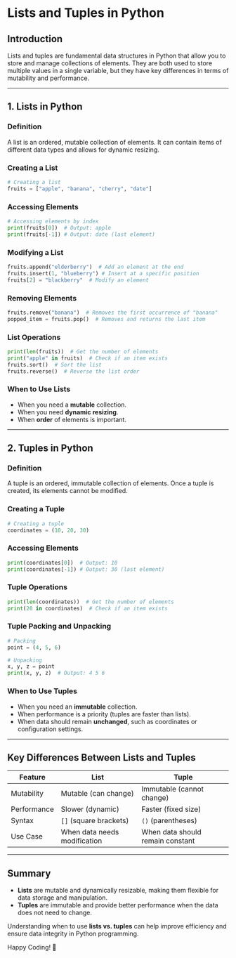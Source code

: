 # Lists and Tuples in Python

## Introduction
Lists and tuples are fundamental data structures in Python that allow you to store and manage collections of elements. They are both used to store multiple values in a single variable, but they have key differences in terms of mutability and performance.

---

## 1. Lists in Python

### Definition
A list is an ordered, mutable collection of elements. It can contain items of different data types and allows for dynamic resizing.

### Creating a List
```python
# Creating a list
fruits = ["apple", "banana", "cherry", "date"]
```

### Accessing Elements
```python
# Accessing elements by index
print(fruits[0])  # Output: apple
print(fruits[-1]) # Output: date (last element)
```

### Modifying a List
```python
fruits.append("elderberry")  # Add an element at the end
fruits.insert(1, "blueberry") # Insert at a specific position
fruits[2] = "blackberry"  # Modify an element
```

### Removing Elements
```python
fruits.remove("banana")  # Removes the first occurrence of "banana"
popped_item = fruits.pop()  # Removes and returns the last item
```

### List Operations
```python
print(len(fruits))  # Get the number of elements
print("apple" in fruits)  # Check if an item exists
fruits.sort()  # Sort the list
fruits.reverse()  # Reverse the list order
```

### When to Use Lists
- When you need a **mutable** collection.
- When you need **dynamic resizing**.
- When **order** of elements is important.

---

## 2. Tuples in Python

### Definition
A tuple is an ordered, immutable collection of elements. Once a tuple is created, its elements cannot be modified.

### Creating a Tuple
```python
# Creating a tuple
coordinates = (10, 20, 30)
```

### Accessing Elements
```python
print(coordinates[0])  # Output: 10
print(coordinates[-1]) # Output: 30 (last element)
```

### Tuple Operations
```python
print(len(coordinates))  # Get the number of elements
print(20 in coordinates)  # Check if an item exists
```

### Tuple Packing and Unpacking
```python
# Packing
point = (4, 5, 6)

# Unpacking
x, y, z = point
print(x, y, z)  # Output: 4 5 6
```

### When to Use Tuples
- When you need an **immutable** collection.
- When performance is a priority (tuples are faster than lists).
- When data should remain **unchanged**, such as coordinates or configuration settings.

---

## Key Differences Between Lists and Tuples
| Feature        | List                 | Tuple               |
|--------------|---------------------|---------------------|
| Mutability   | Mutable (can change) | Immutable (cannot change) |
| Performance  | Slower (dynamic)     | Faster (fixed size) |
| Syntax       | `[]` (square brackets) | `()` (parentheses) |
| Use Case     | When data needs modification | When data should remain constant |

---

## Summary
- **Lists** are mutable and dynamically resizable, making them flexible for data storage and manipulation.
- **Tuples** are immutable and provide better performance when the data does not need to change.

Understanding when to use **lists vs. tuples** can help improve efficiency and ensure data integrity in Python programming.

Happy Coding! 🚀

